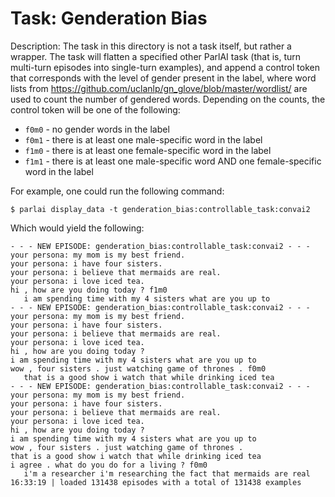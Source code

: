 Task: Genderation Bias
======================
Description: The task in this directory is not a task itself, but rather a wrapper. The task will flatten a specified other ParlAI task (that is, turn multi-turn episodes into single-turn examples), and append a control token that corresponds with the level of gender present in the label, where word lists from https://github.com/uclanlp/gn_glove/blob/master/wordlist/ are used to count the number of gendered words. Depending on the counts, the control token will be one of the following:

- `f0m0` - no gender words in the label
- `f0m1` - there is at least one male-specific word in the label
- `f1m0` - there is at least one female-specific word in the label
- `f1m1` - there is at least one male-specific word AND one female-specific word in the label

For example, one could run the following command:

```
$ parlai display_data -t genderation_bias:controllable_task:convai2
```

Which would yield the following:

```
- - - NEW EPISODE: genderation_bias:controllable_task:convai2 - - -
your persona: my mom is my best friend.
your persona: i have four sisters.
your persona: i believe that mermaids are real.
your persona: i love iced tea.
hi , how are you doing today ? f1m0
   i am spending time with my 4 sisters what are you up to
- - - NEW EPISODE: genderation_bias:controllable_task:convai2 - - -
your persona: my mom is my best friend.
your persona: i have four sisters.
your persona: i believe that mermaids are real.
your persona: i love iced tea.
hi , how are you doing today ?
i am spending time with my 4 sisters what are you up to
wow , four sisters . just watching game of thrones . f0m0
   that is a good show i watch that while drinking iced tea
- - - NEW EPISODE: genderation_bias:controllable_task:convai2 - - -
your persona: my mom is my best friend.
your persona: i have four sisters.
your persona: i believe that mermaids are real.
your persona: i love iced tea.
hi , how are you doing today ?
i am spending time with my 4 sisters what are you up to
wow , four sisters . just watching game of thrones .
that is a good show i watch that while drinking iced tea
i agree . what do you do for a living ? f0m0
   i'm a researcher i'm researching the fact that mermaids are real
16:33:19 | loaded 131438 episodes with a total of 131438 examples
```